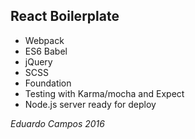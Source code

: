 ## React Boilerplate

- Webpack
- ES6 Babel
- jQuery
- SCSS
- Foundation
- Testing with Karma/mocha and Expect
- Node.js server ready for deploy

_Eduardo Campos 2016_

